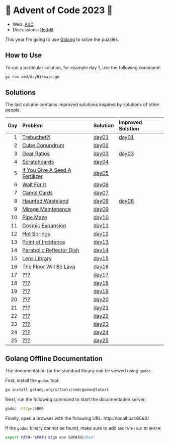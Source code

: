 # 🎄 Advent of Code 2023 🎄

* Web: [AoC](https://adventofcode.com/2023)
* Discussions: [Reddit](https://www.reddit.com/r/adventofcode)

This year I'm going to use [Golang](https://golang.org/) to solve the puzzles.

## How to Use
To run a particular solution, for example day 1, use the following command:

```bash
go run cmd/day01/main.go
```

## Solutions
The last column contains improved solutions inspired by solutions of other people.

| Day | Problem                                                                | Solution                   | Improved Solution                   |
|----:|:-----------------------------------------------------------------------|:---------------------------|:------------------------------------|
|   1 | [Trebuchet?!](https://adventofcode.com/2023/day/1)                     | [day01](cmd/day01/main.go) | [day01](cmd/day01-improved/main.go) |
|   2 | [Cube Conundrum](https://adventofcode.com/2023/day/2)                  | [day02](cmd/day02/main.go) |                                     |
|   3 | [Gear Ratios](https://adventofcode.com/2023/day/3)                     | [day03](cmd/day03/main.go) | [day03](cmd/day03-improved/main.go) |
|   4 | [Scratchcards](https://adventofcode.com/2023/day/4)                    | [day04](cmd/day04/main.go) |                                     |
|   5 | [If You Give A Seed A Fertilizer](https://adventofcode.com/2023/day/5) | [day05](cmd/day05/main.go) |                                     |
|   6 | [Wait For It](https://adventofcode.com/2023/day/6)                     | [day06](cmd/day06/main.go) |                                     |
|   7 | [Camel Cards](https://adventofcode.com/2023/day/7)                     | [day07](cmd/day07/main.go) |                                     |
|   8 | [Haunted Wasteland](https://adventofcode.com/2023/day/8)               | [day08](cmd/day08/main.go) | [day08](cmd/day08-improved/main.go) |
|   9 | [Mirage Maintenance](https://adventofcode.com/2023/day/9)              | [day09](cmd/day09/main.go) |                                     |
|  10 | [Pipe Maze](https://adventofcode.com/2023/day/10)                      | [day10](cmd/day10/main.go) |                                     |
|  11 | [Cosmic Expansion](https://adventofcode.com/2023/day/11)               | [day11](cmd/day11/main.go) |                                     |
|  12 | [Hot Springs](https://adventofcode.com/2023/day/12)                    | [day12](cmd/day12/main.go) |                                     |
|  13 | [Point of Incidence](https://adventofcode.com/2023/day/13)             | [day13](cmd/day13/main.go) |                                     |
|  14 | [Parabolic Reflector Dish](https://adventofcode.com/2023/day/14)       | [day14](cmd/day14/main.go) |                                     |
|  15 | [Lens Library](https://adventofcode.com/2023/day/15)                   | [day15](cmd/day15/main.go) |                                     |
|  16 | [The Floor Will Be Lava](https://adventofcode.com/2023/day/16)         | [day16](cmd/day16/main.go) |                                     |
|  17 | [???](https://adventofcode.com/2023/day/17)                            | [day17](cmd/day17/main.go) |                                     |
|  18 | [???](https://adventofcode.com/2023/day/18)                            | [day18](cmd/day18/main.go) |                                     |
|  19 | [???](https://adventofcode.com/2023/day/19)                            | [day19](cmd/day19/main.go) |                                     |
|  20 | [???](https://adventofcode.com/2023/day/20)                            | [day20](cmd/day20/main.go) |                                     |
|  21 | [???](https://adventofcode.com/2023/day/21)                            | [day21](cmd/day21/main.go) |                                     |
|  22 | [???](https://adventofcode.com/2023/day/22)                            | [day22](cmd/day22/main.go) |                                     |
|  23 | [???](https://adventofcode.com/2023/day/23)                            | [day23](cmd/day23/main.go) |                                     |
|  24 | [???](https://adventofcode.com/2023/day/24)                            | [day24](cmd/day24/main.go) |                                     |
|  25 | [???](https://adventofcode.com/2023/day/25)                            | [day25](cmd/day25/main.go) |                                     |

## Golang Offline Documentation
The documentation for the standard library can be viewed using `godoc`.

First, install the `godoc` tool:

```bash
go install golang.org/x/tools/cmd/godoc@latest
```

Next, run the following command to start the documentation server:

```bash
godoc -http=:6060
```

Finally, open a browser with the following URL: http://localhost:6060/.

If the `godoc` binary cannot be found, make sure to add `$GOPATH/bin` to `$PATH`:
```bash
export PATH="$PATH:$(go env GOPATH)/bin"
```
